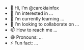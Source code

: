 - 👋 Hi, I’m @carokiainfox
- 👀 I’m interested in ...
- 🌱 I’m currently learning ...
- 💞️ I’m looking to collaborate on ...
- 📫 How to reach me ...
- 😄 Pronouns: ...
- ⚡ Fun fact: ...

<!---
carokiainfox/carokiainfox is a ✨ special ✨ repository because its `README.md` (this file) appears on your GitHub profile.
You can click the Preview link to take a look at your changes.
--->
